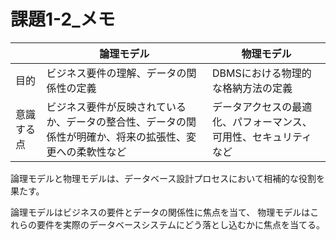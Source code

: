 # 課題1-2_メモ

|  | 論理モデル | 物理モデル |
| --- | --- | --- |
| 目的 | ビジネス要件の理解、データの関係性の定義 | DBMSにおける物理的な格納方法の定義 |
| 意識する点 | ビジネス要件が反映されているか、データの整合性、データの関係性が明確か、将来の拡張性、変更への柔軟性など | データアクセスの最適化、パフォーマンス、可用性、セキュリティなど |

論理モデルと物理モデルは、データベース設計プロセスにおいて相補的な役割を果たす。

論理モデルはビジネスの要件とデータの関係性に焦点を当て、
物理モデルはこれらの要件を実際のデータベースシステムにどう落とし込むかに焦点を当てる。